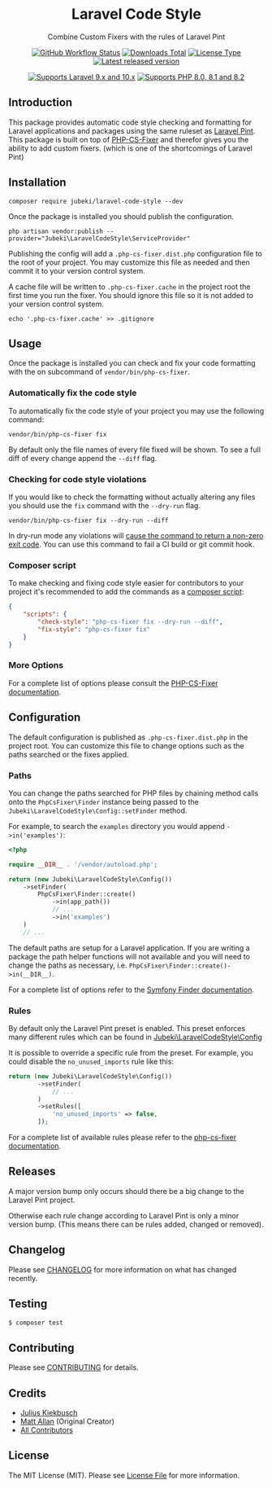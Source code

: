 <h1 align="center">
    Laravel Code Style
</h1>

<p align="center">
    Combine Custom Fixers with the rules of Laravel Pint
</p>

<p align="center">
    <a href="https://github.com/Jubeki/laravel-code-style/actions"><img alt="GitHub Workflow Status" src="https://img.shields.io/github/actions/workflow/status/Jubeki/laravel-code-style/tests.yml?branch=2.x&label=Tests&logo=github&style=for-the-badge"></a>
    <a href=""><img alt="Downloads Total" src="https://img.shields.io/packagist/dt/Jubeki/laravel-code-style?style=for-the-badge"></a>
    <a href=""><img alt="License Type" src="https://img.shields.io/github/license/Jubeki/laravel-code-style?style=for-the-badge"></a>
    <a href=""><img alt="Latest released version" src="https://img.shields.io/github/v/release/Jubeki/laravel-code-style?sort=semver&style=for-the-badge"></a>
</p>

<p align="center">
    <a href="https://laravel.com"><img alt="Supports Laravel 9.x and 10.x" src="https://img.shields.io/badge/Laravel-9.x|10.x-FF2D20?style=for-the-badge&logo=laravel"></a>
    <a href="https://php.net"><img alt="Supports PHP 8.0, 8.1 and 8.2" src="https://img.shields.io/badge/PHP-8.0|8.1|8.2-777BB4?style=for-the-badge&logo=php"></a>
</p>

## Introduction

This package provides automatic code style checking and formatting for Laravel applications and packages using the same ruleset as [Laravel Pint](https://github.com/laravel/pint). This package is built on top of [PHP-CS-Fixer](https://github.com/PHP-CS-Fixer/PHP-CS-Fixer) and therefor gives you the ability to add custom fixers. (which is one of the shortcomings of Laravel Pint)

## Installation

```shell
composer require jubeki/laravel-code-style --dev
```

Once the package is installed you should publish the configuration.

```shell
php artisan vendor:publish --provider="Jubeki\LaravelCodeStyle\ServiceProvider"
```

Publishing the config will add a `.php-cs-fixer.dist.php` configuration file to the root of your project. You may customize this file as needed and then commit it to your version control system.

A cache file will be written to `.php-cs-fixer.cache` in the project root the first time you run the fixer. You should ignore this file so it is not added to your version control system.

```shell
echo '.php-cs-fixer.cache' >> .gitignore
```

## Usage

Once the package is installed you can check and fix your code formatting with the on subcommand of `vendor/bin/php-cs-fixer`.

### Automatically fix the code style

To automatically fix the code style of your project you may use the following command:

```shell
vendor/bin/php-cs-fixer fix
```

By default only the file names of every file fixed will be shown.  To see a full diff of every change append the `--diff` flag.

### Checking for code style violations

If you would like to check the formatting without actually altering any files you should use the `fix` command with the `--dry-run` flag.

```shell
vendor/bin/php-cs-fixer fix --dry-run --diff
```

In dry-run mode any violations will [cause the command to return a non-zero exit code](https://github.com/FriendsOfPhp/PHP-CS-Fixer#exit-code). You can use this command to fail a CI build or git commit hook.

### Composer script

To make checking and fixing code style easier for contributors to your project it's recommended to add the commands as a [composer script](https://getcomposer.org/doc/articles/scripts.md):

```json
{
    "scripts": {
        "check-style": "php-cs-fixer fix --dry-run --diff",
        "fix-style": "php-cs-fixer fix"
    }
}
```

### More Options

For a complete list of options please consult the [PHP-CS-Fixer documentation](https://github.com/FriendsOfPhp/PHP-CS-Fixer#usage).

## Configuration

The default configuration is published as `.php-cs-fixer.dist.php` in the project root.  You can customize this file to change options such as the paths searched or the fixes applied.

### Paths

You can change the paths searched for PHP files by chaining method calls onto the `PhpCsFixer\Finder` instance being passed to the `Jubeki\LaravelCodeStyle\Config::setFinder` method.

For example, to search the `examples` directory you would append `->in('examples')`:

```php
<?php

require __DIR__ . '/vendor/autoload.php';

return (new Jubeki\LaravelCodeStyle\Config())
    ->setFinder(
        PhpCsFixer\Finder::create()
            ->in(app_path())
            // ...
            ->in('examples')
    )
    // ...

```

The default paths are setup for a Laravel application.  If you are writing a package the path helper functions will not available and you will need to change the paths as necessary, i.e. `PhpCsFixer\Finder::create()->in(__DIR__)`.

For a complete list of options refer to the [Symfony Finder documentation](https://symfony.com/doc/current/components/finder.html).

### Rules

By default only the Laravel Pint preset is enabled. This preset enforces many different rules which can be found in [Jubeki\LaravelCodeStyle\Config](src/Config.php)

It is possible to override a specific rule from the preset. For example, you could disable the `no_unused_imports` rule like this:

```php
return (new Jubeki\LaravelCodeStyle\Config())
        ->setFinder(
            // ...
        )
        ->setRules([
            'no_unused_imports' => false,
        ]);
```

For a complete list of available rules please refer to the [php-cs-fixer documentation](https://github.com/FriendsOfPhp/PHP-CS-Fixer#usage).

## Releases

A major version bump only occurs should there be a big change to the Laravel Pint project.

Otherwise each rule change according to Laravel Pint is only a minor version bump. (This means there can be rules added, changed or removed).

## Changelog

Please see [CHANGELOG](CHANGELOG.md) for more information on what has changed recently.

## Testing

``` bash
$ composer test
```

## Contributing

Please see [CONTRIBUTING](./.github/CONTRIBUTING.md) for details.

## Credits

- [Julius Kiekbusch](https://github.com/Jubeki)
- [Matt Allan](https://github.com/matt-allan) (Original Creator)
- [All Contributors](../../contributors)

## License

The MIT License (MIT). Please see [License File](LICENSE.md) for more information.
